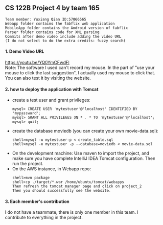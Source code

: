 ## CS 122B Project 4 by team 165 
```
Team member: Yuxiang Qian ID:57066565
Webapp folder contains the fabflix web application
MobileApp folder contains the Android version of fabflix
Parser folder contains code for XML parsing
Commits after demo video include adding the video URL 
(I do not select to do the extra credits: fuzzy search)
```

#### 1. Demo Video URL

<https://youtu.be/YQ0YmCFwdFI><br />
Note: The software I used can't record my mouse. In the part of "use your mouse to click the last suggestion", I actually 
used my mouse to click that. You can also test it by visiting the website.

#### 2. how to deploy the application with Tomcat
 - create a test user and grant privileges:
    ```
    mysql> CREATE USER 'mytestuser'@'localhost' IDENTIFIED BY 'mypassword';
    mysql> GRANT ALL PRIVILEGES ON * . * TO 'mytestuser'@'localhost';
    mysql> quit;
    ```
- create the database moviedb (you can create your own movie-data.sql):
    ```
    shell>mysql -u mytestuser-p < create_table.sql 
    shell>mysql -u mytestuser -p --database=moviedb < movie-data.sql 
    ```
- On the development machine: Use maven to import the project, and make sure 
you have complete IntelliJ IDEA Tomcat configuration. Then run the project.
- On the AWS instance, in Webapp repo:
    ```
    shell>mvn package
    shell>cp ./target/*.war /home/ubuntu/tomcat/webapps
    Then refresh the tomcat manager page and click on project_2
    Then you should successfully see the website.
    ```

#### 3. Each member's contribution
I do not have a teammate, there is only one member in this team. I contribute to everything in the project.
